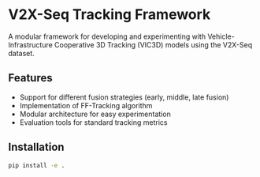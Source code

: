 # V2X-Seq Tracking Framework

A modular framework for developing and experimenting with Vehicle-Infrastructure Cooperative 3D Tracking (VIC3D) models using the V2X-Seq dataset.

## Features

- Support for different fusion strategies (early, middle, late fusion)
- Implementation of FF-Tracking algorithm
- Modular architecture for easy experimentation
- Evaluation tools for standard tracking metrics

## Installation

```bash
pip install -e . 

